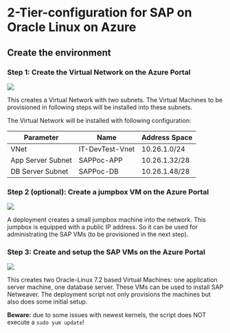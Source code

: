 # 2-Tier-configuration for SAP on Oracle Linux on Azure

## Create the environment

### Step 1: Create the Virtual Network on the Azure Portal
<a href="https://portal.azure.com/#create/Microsoft.Template/uri/https%3A%2F%2Fraw.githubusercontent.com%2Fhsirtl%2Fsap-2-tier-on-oracle-linux%2Fmaster%2Fnetwork.json" target="_blank">
    <img src="http://azuredeploy.net/deploybutton.png"/>
</a>

This creates a Virtual Network with two subnets. The Virtual Machines to be provisioned in
following steps will be installed into these subnets.

The Virtual Network will be installed with following configuration:

Parameter | Name | Address Space
--------- | ------- | -------------
VNet | IT-DevTest-Vnet | 10.26.1.0/24
App Server Subnet | SAPPoc-APP | 10.26.1.32/28
DB Server Subnet | SAPPoc-DB | 10.26.1.48/28

### Step 2 (optional): Create a jumpbox VM on the Azure Portal
<a href="https://portal.azure.com/#create/Microsoft.Template/uri/https%3A%2F%2Fraw.githubusercontent.com%2Fhsirtl%2Fsap-2-tier-on-oracle-linux%2Fmaster%2Fjumpbox.json" target="_blank">
    <img src="http://azuredeploy.net/deploybutton.png"/>
</a>

A deployment creates a small jumpbox machine into the network. This jumpbox is equipped with
a public IP address. So it can be used for administrating the SAP VMs (to be provisioned in 
the next step).

### Step 3: Create and setup the SAP VMs on the Azure Portal
<a href="https://portal.azure.com/#create/Microsoft.Template/uri/https%3A%2F%2Fraw.githubusercontent.com%2Fhsirtl%2Fsap-2-tier-on-oracle-linux%2Fmaster%2Fazuredeploy.json" target="_blank">
    <img src="http://azuredeploy.net/deploybutton.png"/>
</a>

This creates two Oracle-Linux 7.2 based Virtual Machines: one application server
machine, one database server. These VMs can be used to install SAP Netweaver.
The deployment script not only provisions the machines but also does some initial setup.

**Beware:** due to some issues with newest kernels, the script does NOT execute a `sudo yum update`!